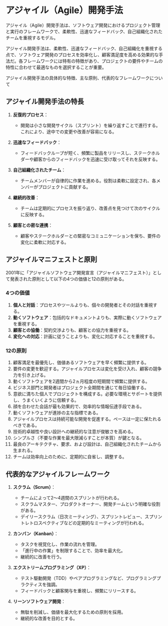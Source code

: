 # アジャイル（Agile）開発手法

アジャイル（Agile）開発手法は、ソフトウェア開発におけるプロジェクト管理と実行のフレームワークで、柔軟性、迅速なフィードバック、自己組織化されたチームを重視するモデル。

アジャイル開発手法は、柔軟性、迅速なフィードバック、自己組織化を重視する点で、ソフトウェア開発のプロセスを効率化し、顧客満足度を高める効果的な手法だ。各フレームワークには特有の特徴があり、プロジェクトの要件やチームの特性に合わせて最適なものを選択することが重要。

アジャイル開発手法の具体的な特徴、主な原則、代表的なフレームワークについて

## アジャイル開発手法の特長

1. **反復的プロセス**：
   - 開発は小さな開発サイクル（スプリント）を繰り返すことで進行する。これにより、途中での変更や改善が容易になる。

2. **迅速なフィードバック**：
   - フィードバックループが短く、頻繁に製品をリリースし、ステークホルダーや顧客からのフィードバックを迅速に受け取ってそれを反映する。

3. **自己組織化されたチーム**：
   - チームメンバーが自律的に作業を進める。役割は柔軟に設定され、各メンバーがプロジェクトに貢献する。

4. **継続的改善**：
   - チームは定期的にプロセスを振り返り、改善点を見つけて次のサイクルに反映する。

5. **顧客との密な連携**：
   - 顧客やステークホルダーとの緊密なコミュニケーションを保ち、要件の変化に柔軟に対応する。

## アジャイルマニフェストと原則

2001年に「アジャイルソフトウェア開発宣言（アジャイルマニフェスト）」として発表された原則として以下の4つの価値と12の原則がある。

### 4つの価値

1. **個人と対話**：プロセスやツールよりも、個々の開発者とその対話を重視する。
2. **動くソフトウェア**：包括的なドキュメントよりも、実際に動くソフトウェアを重視する。
3. **顧客との協働**：契約交渉よりも、顧客との協力を重視する。
4. **変化への対応**：計画に従うことよりも、変化に対応することを重視する。

### 12の原則

1. 顧客満足を最優先し、価値あるソフトウェアを早く頻繁に提供する。
2. 要件の変更を歓迎する。アジャイルプロセスは変化を受け入れ、顧客の競争力を引き上げる。
3. 動くソフトウェアを2週間から2ヵ月程度の短期間で頻繁に提供する。
4. ビジネス部門と開発者はプロジェクト全期間を通じて毎日協働する。
5. 意欲に満ちた個人でプロジェクトを構成する。必要な環境とサポートを提供し、うまくいくように信頼する。
6. 顔を合わせた会話が最も効果的で、効率的な情報伝達手段である。
7. 動くソフトウェアが進捗の主な指標である。
8. アジャイルプロセスは持続可能な開発を促進する。ペースは一定に保たれるべきである。
9. 技術的卓越性や良い設計への継続的な注意が俊敏さを高める。
10. シンプルさ（不要な作業を最大限減らすことが本質）が鍵となる。
11. 最良のアーキテクチャ、要求、および設計は、自己組織化されたチームから生まれる。
12. チームは効率向上のために、定期的に自省し、調整する。

## 代表的なアジャイルフレームワーク

1. **スクラム（Scrum）**：
   - チームによって2〜4週間のスプリントが行われる。
   - スクラムマスター、プロダクトオーナー、開発チームという明確な役割がある。
   - デイリースクラム（日次ミーティング）、スプリントレビュー、スプリントレトロスペクティブなどの定期的なミーティングが行われる。

2. **カンバン（Kanban）**：
   - タスクを視覚化し、作業の流れを管理。
   - 「進行中の作業」を制限することで、効率を最大化。
   - 継続的に改善を行う。

3. **エクストリームプログラミング（XP）**：
   - テスト駆動開発（TDD）やペアプログラミングなど、プログラミングプラクティスを強調。
   - フィードバックと顧客関与を重視し、頻繁にリリースする。

4. **リーンソフトウェア開発**：
   - 無駄を削減し、価値を最大化するための原則を採用。
   - 継続的な改善を目的とする。
